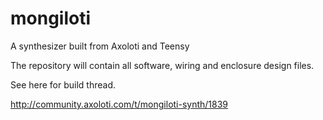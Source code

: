 # mongiloti
A synthesizer built from Axoloti and Teensy

The repository will contain all software, wiring and enclosure design files.

See here for build thread.

http://community.axoloti.com/t/mongiloti-synth/1839

